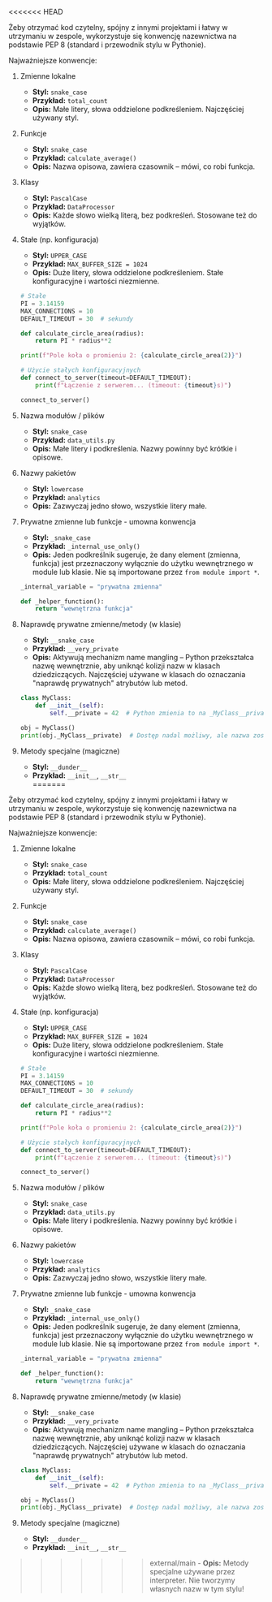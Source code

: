 <<<<<<< HEAD

Żeby otrzymać kod czytelny, spójny z innymi projektami i łatwy w utrzymaniu w zespole, wykorzystuje się konwencję nazewnictwa na podstawie PEP 8 (standard i przewodnik stylu w Pythonie). 

Najważniejsze konwencje:

1. Zmienne lokalne

    - **Styl:** `snake_case`  
    - **Przykład:** `total_count`  
    - **Opis:** Małe litery, słowa oddzielone podkreśleniem. Najczęściej używany styl.

2. Funkcje

    - **Styl:** `snake_case`  
    - **Przykład:** `calculate_average()`  
    - **Opis:** Nazwa opisowa, zawiera czasownik – mówi, co robi funkcja.

3. Klasy

    - **Styl:** `PascalCase`  
    - **Przykład:** `DataProcessor`  
    - **Opis:** Każde słowo wielką literą, bez podkreśleń. Stosowane też do wyjątków.

4. Stałe (np. konfiguracja)

    - **Styl:** `UPPER_CASE`  
    - **Przykład:** `MAX_BUFFER_SIZE = 1024`  
    - **Opis:** Duże litery, słowa oddzielone podkreśleniem. Stałe konfiguracyjne i wartości niezmienne.

    ```python
    # Stałe
    PI = 3.14159
    MAX_CONNECTIONS = 10
    DEFAULT_TIMEOUT = 30  # sekundy

    def calculate_circle_area(radius):
        return PI * radius**2

    print(f"Pole koła o promieniu 2: {calculate_circle_area(2)}")

    # Użycie stałych konfiguracyjnych
    def connect_to_server(timeout=DEFAULT_TIMEOUT):
        print(f"Łączenie z serwerem... (timeout: {timeout}s)")

    connect_to_server()
    ```

5. Nazwa modułów / plików

    - **Styl:** `snake_case`  
    - **Przykład:** `data_utils.py`  
    - **Opis:** Małe litery i podkreślenia. Nazwy powinny być krótkie i opisowe.

6. Nazwy pakietów

    - **Styl:** `lowercase`  
    - **Przykład:** `analytics`  
    - **Opis:** Zazwyczaj jedno słowo, wszystkie litery małe.

7. Prywatne zmienne lub funkcje - umowna konwencja

    - **Styl:** `_snake_case`  
    - **Przykład:** `_internal_use_only()`  
    - **Opis:** Jeden podkreślnik sugeruje, że dany element (zmienna, funkcja) jest przeznaczony wyłącznie do użytku wewnętrznego w module lub klasie. Nie są importowane przez `from module import *`.

    ```python
    _internal_variable = "prywatna zmienna"

    def _helper_function():
        return "wewnętrzna funkcja"
    ```

8. Naprawdę prywatne zmienne/metody (w klasie)

    - **Styl:** `__snake_case`  
    - **Przykład:** `__very_private`  
    - **Opis:** Aktywują mechanizm name mangling – Python przekształca nazwę wewnętrznie, aby uniknąć kolizji nazw w klasach dziedziczących. Najczęściej używane w klasach do oznaczania "naprawdę prywatnych" atrybutów lub metod.

    ```python
    class MyClass:
        def __init__(self):
            self.__private = 42  # Python zmienia to na _MyClass__private

    obj = MyClass()
    print(obj._MyClass__private)  # Dostęp nadal możliwy, ale nazwa została ukryta
    ```

9. Metody specjalne (magiczne)

    - **Styl:** `__dunder__`  
    - **Przykład:** `__init__`, `__str__`  
=======

Żeby otrzymać kod czytelny, spójny z innymi projektami i łatwy w utrzymaniu w zespole, wykorzystuje się konwencję nazewnictwa na podstawie PEP 8 (standard i przewodnik stylu w Pythonie). 

Najważniejsze konwencje:

1. Zmienne lokalne

    - **Styl:** `snake_case`  
    - **Przykład:** `total_count`  
    - **Opis:** Małe litery, słowa oddzielone podkreśleniem. Najczęściej używany styl.

2. Funkcje

    - **Styl:** `snake_case`  
    - **Przykład:** `calculate_average()`  
    - **Opis:** Nazwa opisowa, zawiera czasownik – mówi, co robi funkcja.

3. Klasy

    - **Styl:** `PascalCase`  
    - **Przykład:** `DataProcessor`  
    - **Opis:** Każde słowo wielką literą, bez podkreśleń. Stosowane też do wyjątków.

4. Stałe (np. konfiguracja)

    - **Styl:** `UPPER_CASE`  
    - **Przykład:** `MAX_BUFFER_SIZE = 1024`  
    - **Opis:** Duże litery, słowa oddzielone podkreśleniem. Stałe konfiguracyjne i wartości niezmienne.

    ```python
    # Stałe
    PI = 3.14159
    MAX_CONNECTIONS = 10
    DEFAULT_TIMEOUT = 30  # sekundy

    def calculate_circle_area(radius):
        return PI * radius**2

    print(f"Pole koła o promieniu 2: {calculate_circle_area(2)}")

    # Użycie stałych konfiguracyjnych
    def connect_to_server(timeout=DEFAULT_TIMEOUT):
        print(f"Łączenie z serwerem... (timeout: {timeout}s)")

    connect_to_server()
    ```

5. Nazwa modułów / plików

    - **Styl:** `snake_case`  
    - **Przykład:** `data_utils.py`  
    - **Opis:** Małe litery i podkreślenia. Nazwy powinny być krótkie i opisowe.

6. Nazwy pakietów

    - **Styl:** `lowercase`  
    - **Przykład:** `analytics`  
    - **Opis:** Zazwyczaj jedno słowo, wszystkie litery małe.

7. Prywatne zmienne lub funkcje - umowna konwencja

    - **Styl:** `_snake_case`  
    - **Przykład:** `_internal_use_only()`  
    - **Opis:** Jeden podkreślnik sugeruje, że dany element (zmienna, funkcja) jest przeznaczony wyłącznie do użytku wewnętrznego w module lub klasie. Nie są importowane przez `from module import *`.

    ```python
    _internal_variable = "prywatna zmienna"

    def _helper_function():
        return "wewnętrzna funkcja"
    ```

8. Naprawdę prywatne zmienne/metody (w klasie)

    - **Styl:** `__snake_case`  
    - **Przykład:** `__very_private`  
    - **Opis:** Aktywują mechanizm name mangling – Python przekształca nazwę wewnętrznie, aby uniknąć kolizji nazw w klasach dziedziczących. Najczęściej używane w klasach do oznaczania "naprawdę prywatnych" atrybutów lub metod.

    ```python
    class MyClass:
        def __init__(self):
            self.__private = 42  # Python zmienia to na _MyClass__private

    obj = MyClass()
    print(obj._MyClass__private)  # Dostęp nadal możliwy, ale nazwa została ukryta
    ```

9. Metody specjalne (magiczne)

    - **Styl:** `__dunder__`  
    - **Przykład:** `__init__`, `__str__`  
>>>>>>> external/main
    - **Opis:** Metody specjalne używane przez interpreter. Nie tworzymy własnych nazw w tym stylu!